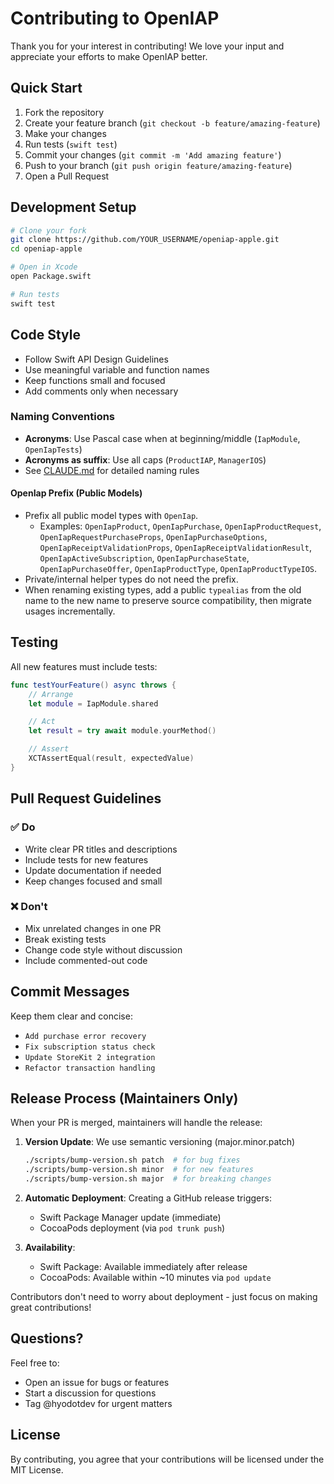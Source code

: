 # Contributing to OpenIAP

Thank you for your interest in contributing! We love your input and appreciate your efforts to make OpenIAP better.

## Quick Start

1. Fork the repository
2. Create your feature branch (`git checkout -b feature/amazing-feature`)
3. Make your changes
4. Run tests (`swift test`)
5. Commit your changes (`git commit -m 'Add amazing feature'`)
6. Push to your branch (`git push origin feature/amazing-feature`)
7. Open a Pull Request

## Development Setup

```bash
# Clone your fork
git clone https://github.com/YOUR_USERNAME/openiap-apple.git
cd openiap-apple

# Open in Xcode
open Package.swift

# Run tests
swift test
```

## Code Style

- Follow Swift API Design Guidelines
- Use meaningful variable and function names
- Keep functions small and focused
- Add comments only when necessary

### Naming Conventions

- **Acronyms**: Use Pascal case when at beginning/middle (`IapModule`, `OpenIapTests`)
- **Acronyms as suffix**: Use all caps (`ProductIAP`, `ManagerIOS`)
- See [CLAUDE.md](CLAUDE.md) for detailed naming rules

#### OpenIap Prefix (Public Models)

- Prefix all public model types with `OpenIap`.
  - Examples: `OpenIapProduct`, `OpenIapPurchase`, `OpenIapProductRequest`, `OpenIapRequestPurchaseProps`, `OpenIapPurchaseOptions`, `OpenIapReceiptValidationProps`, `OpenIapReceiptValidationResult`, `OpenIapActiveSubscription`, `OpenIapPurchaseState`, `OpenIapPurchaseOffer`, `OpenIapProductType`, `OpenIapProductTypeIOS`.
- Private/internal helper types do not need the prefix.
- When renaming existing types, add a public `typealias` from the old name to the new name to preserve source compatibility, then migrate usages incrementally.

## Testing

All new features must include tests:

```swift
func testYourFeature() async throws {
    // Arrange
    let module = IapModule.shared

    // Act
    let result = try await module.yourMethod()

    // Assert
    XCTAssertEqual(result, expectedValue)
}
```

## Pull Request Guidelines

### ✅ Do

- Write clear PR titles and descriptions
- Include tests for new features
- Update documentation if needed
- Keep changes focused and small

### ❌ Don't

- Mix unrelated changes in one PR
- Break existing tests
- Change code style without discussion
- Include commented-out code

## Commit Messages

Keep them clear and concise:

- `Add purchase error recovery`
- `Fix subscription status check`
- `Update StoreKit 2 integration`
- `Refactor transaction handling`

## Release Process (Maintainers Only)

When your PR is merged, maintainers will handle the release:

1. **Version Update**: We use semantic versioning (major.minor.patch)

   ```bash
   ./scripts/bump-version.sh patch  # for bug fixes
   ./scripts/bump-version.sh minor  # for new features
   ./scripts/bump-version.sh major  # for breaking changes
   ```

2. **Automatic Deployment**: Creating a GitHub release triggers:

   - Swift Package Manager update (immediate)
   - CocoaPods deployment (via `pod trunk push`)

3. **Availability**:
   - Swift Package: Available immediately after release
   - CocoaPods: Available within ~10 minutes via `pod update`

Contributors don't need to worry about deployment - just focus on making great contributions!

## Questions?

Feel free to:

- Open an issue for bugs or features
- Start a discussion for questions
- Tag @hyodotdev for urgent matters

## License

By contributing, you agree that your contributions will be licensed under the MIT License.

